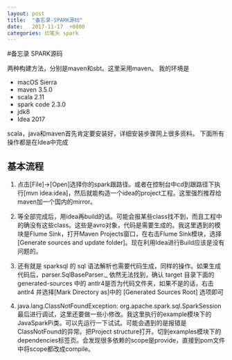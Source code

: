 ```yaml
---
layout: post
title:  "备忘录-SPARK源码"
date:   2017-11-17  +0800
categories: 烂笔头 spark
---
```


#备忘录 SPARK源码

两种构建方法，分别是maven和sbt。这里采用maven。
我的环境是
 
- macOS Sierra
- maven 3.5.0
- scala 2.11
- spark code 2.3.0
- jdk8
- Idea 2017

scala，java和maven首先肯定要安装好，详细安装步骤网上很多资料。
下面所有操作都是在Idea中完成

## 基本流程
 1. 点击[File]->[Open]选择你的spark跟路径。或者在控制台中cd到跟路径下执行[mvn idea:idea]，然后就能构造一个idea的project工程。这里强烈推荐给maven加一个国内的mirror。
 2. 等全部完成后，用idea再build的话。可能会报某些class找不到，而且工程中的确没有这些class。这些是avro对象，代码是需要生成的。我这里遇到的模块是Flume Sink，打开Maven Projects窗口，在右击Flume Sink模块，选择[Generate sources and update folder]。现在利用Idea进行Build应该是没有问题的。
 3. 还有就是 sparksql 的 sql 语法解析也需要代码生成，同样的操作。如果生成代码后，parser.SqlBaseParser._ 依然无法找到，确认 target 目录下面的generated-sources 中的 antlr4是否为代码文件夹，如果不是的话，右击 antlr4 并选择[Mark Directory as]中的 [Generated Sources Root] 选项即可
 
 4. java.lang.ClassNotFoundException: org.apache.spark.sql.SparkSession
最后进行调试，这里还要做一些小修改。我这里执行的example模块下的JavaSparkPi类。可以先运行一下试试。可能会遇到的是报错是ClassNotFound的异常。把Project structure打开。切到examples模块下的dependencies标签页。会发现很多依赖的scope是provide，直接到pom文件中将scope都改成compile。
